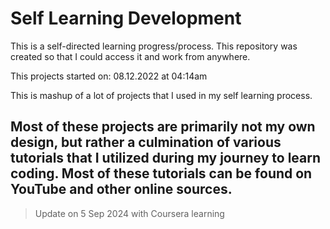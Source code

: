 # Self Learning Development

This is a self-directed learning progress/process.
This repository was created so that I could access it and work from anywhere. 

This projects started  on: 08.12.2022 at 04:14am

This is mashup of a lot of projects that I used in my self learning process.

## Most of these projects are primarily not my own design, but rather a culmination of various tutorials that I utilized during my journey to learn coding. Most of these tutorials can be found on YouTube and other online sources.

> Update on 5 Sep 2024 with Coursera learning
